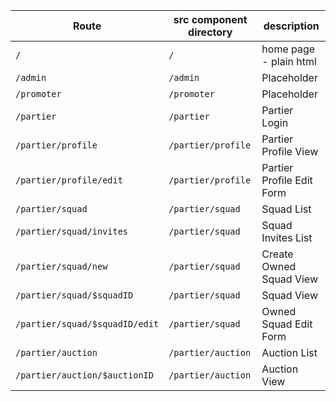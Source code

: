 | Route | src component directory | description |
| --- | --- | --- |
| `/`  | `/` | home page - plain html |
| `/admin`  | `/admin` | Placeholder |
| `/promoter`  | `/promoter` | Placeholder |
| `/partier` | `/partier` | Partier Login |
| `/partier/profile` | `/partier/profile` | Partier Profile View |
| `/partier/profile/edit` | `/partier/profile` | Partier Profile Edit Form |
| `/partier/squad` | `/partier/squad` | Squad List |
| `/partier/squad/invites` | `/partier/squad` | Squad Invites List |
| `/partier/squad/new` | `/partier/squad` | Create Owned Squad View |
| `/partier/squad/$squadID` | `/partier/squad` | Squad View |
| `/partier/squad/$squadID/edit` | `/partier/squad` | Owned Squad Edit Form |
| `/partier/auction` | `/partier/auction` | Auction List |
| `/partier/auction/$auctionID` | `/partier/auction` | Auction View |